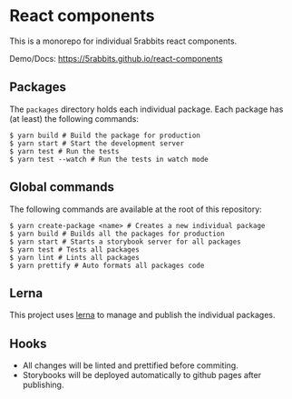 # React components

This is a monorepo for individual 5rabbits react components.

Demo/Docs: https://5rabbits.github.io/react-components

## Packages

The `packages` directory holds each individual package. Each package has (at least) the following commands:

```shell
$ yarn build # Build the package for production
$ yarn start # Start the development server
$ yarn test # Run the tests
$ yarn test --watch # Run the tests in watch mode
```

## Global commands

The following commands are available at the root of this repository:

```shell
$ yarn create-package <name> # Creates a new individual package
$ yarn build # Builds all the packages for production
$ yarn start # Starts a storybook server for all packages
$ yarn test # Tests all packages
$ yarn lint # Lints all packages
$ yarn prettify # Auto formats all packages code
```

## Lerna

This project uses [lerna](https://lernajs.io/) to manage and publish the individual packages.

## Hooks

* All changes will be linted and prettified before commiting.
* Storybooks will be deployed automatically to github pages after publishing.
